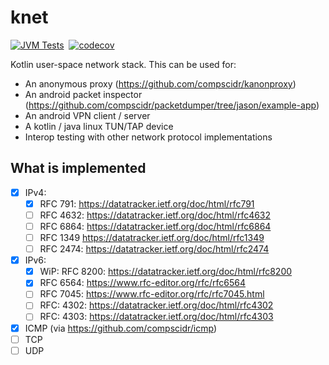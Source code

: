 # knet
[![JVM Tests](https://github.com/compscidr/knet/actions/workflows/test.yml/badge.svg)](https://github.com/compscidr/knet/actions/workflows/test.yml)&nbsp;
[![codecov](https://codecov.io/gh/compscidr/knet/graph/badge.svg?token=yBstrWw9Mm)](https://codecov.io/gh/compscidr/knet)&nbsp;

Kotlin user-space network stack. This can be used for:
- An anonymous proxy (https://github.com/compscidr/kanonproxy)
- An android packet inspector (https://github.com/compscidr/packetdumper/tree/jason/example-app)
- An android VPN client / server
- A kotlin / java linux TUN/TAP device
- Interop testing with other network protocol implementations

## What is implemented
- [x] IPv4:
  - [x] RFC 791: https://datatracker.ietf.org/doc/html/rfc791
  - [ ] RFC 4632: https://datatracker.ietf.org/doc/html/rfc4632
  - [ ] RFC 6864: https://datatracker.ietf.org/doc/html/rfc6864
  - [ ] RFC 1349 https://datatracker.ietf.org/doc/html/rfc1349
  - [ ] RFC 2474: https://datatracker.ietf.org/doc/html/rfc2474
- [x] IPv6:
  - [X] WiP: RFC 8200: https://datatracker.ietf.org/doc/html/rfc8200
  - [X] RFC 6564: https://www.rfc-editor.org/rfc/rfc6564
  - [ ] RFC 7045: https://www.rfc-editor.org/rfc/rfc7045.html
  - [ ] RFC: 4302: https://datatracker.ietf.org/doc/html/rfc4302
  - [ ] RFC: 4303: https://datatracker.ietf.org/doc/html/rfc4303
- [x] ICMP (via https://github.com/compscidr/icmp)
- [ ] TCP
- [ ] UDP
